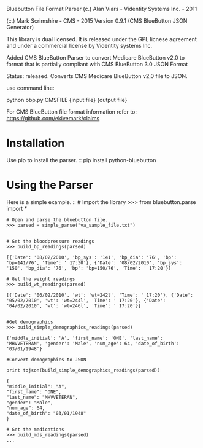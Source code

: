Bluebutton File Format Parser
(c.) Alan Viars - Videntity Systems Inc. - 2011

(c.) Mark Scrimshire - CMS - 2015
Version 0.9.1 (CMS BlueButton JSON Generator)

This library is dual licensed.  It is released under the GPL licnese 
agreement and under a commercial license by Videntity systems Inc.

Added CMS BlueButton Parser to convert Medicare BlueButton v2.0 to format
that is partially compliant with CMS BlueButton 3.0 JSON Format

Status: released. Converts CMS Medicare BlueButton v2,0 file to JSON.

use command line:

python bbp.py CMSFILE {input file} {output file}

For CMS BlueButton file format information refer to:
https://github.com/ekivemark/claims

Installation
=============

Use pip to install the parser.
::
    pip install python-bluebutton


Using the Parser
================

Here is a simple example.
::
    # Import the library
    >>> from bluebutton.parse import *
    
    # Open and parse the bluebutton file.
    >>> parsed = simple_parse("va_sample_file.txt")
    

    # Get the bloodpressure readings
    >>> build_bp_readings(parsed)
    
    [{'Date': '08/02/2010', 'bp_sys': '141', 'bp_dia': '76', 'bp': 'bp=141/76', 'Time': ' 17:30'}, {'Date': '08/02/2010', 'bp_sys': '150', 'bp_dia': '76', 'bp': 'bp=150/76', 'Time': ' 17:20'}]
    
    # Get the weight readings
    >>> build_wt_readings(parsed)
    
    [{'Date': '06/02/2010', 'wt': 'wt=242l', 'Time': ' 17:20'}, {'Date': '05/02/2010', 'wt': 'wt=244l', 'Time': ' 17:20'}, {'Date': '04/02/2010', 'wt': 'wt=246l', 'Time': ' 17:20'}]
    
    
    #Get demographics
    >>> build_simple_demographics_readings(parsed)
    
    {'middle_initial': 'A', 'first_name': 'ONE', 'last_name': 'MHVVETERAN', 'gender': 'Male', 'num_age': 64, 'date_of_birth': '03/01/1948'}
    
    #Convert demographics to JSON
    
    print tojson(build_simple_demographics_readings(parsed))
    
    {
    "middle_initial": "A", 
    "first_name": "ONE", 
    "last_name": "MHVVETERAN", 
    "gender": "Male", 
    "num_age": 64, 
    "date_of_birth": "03/01/1948"
    }

    # Get the medications
    >>> build_mds_readings(parsed)
    ...
    
    